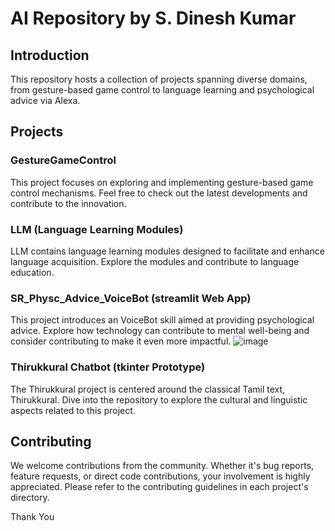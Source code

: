 # AI Repository by S. Dinesh Kumar


## Introduction

This repository hosts a collection of projects spanning diverse domains, from gesture-based game control to language learning and psychological advice via Alexa.

## Projects

### GestureGameControl

This project focuses on exploring and implementing gesture-based game control mechanisms. Feel free to check out the latest developments and contribute to the innovation.

### LLM (Language Learning Modules)

LLM contains language learning modules designed to facilitate and enhance language acquisition. Explore the modules and contribute to language education.

### SR_Physc_Advice_VoiceBot (streamlit Web App)

This project introduces an VoiceBot skill aimed at providing psychological advice. Explore how technology can contribute to mental well-being and consider contributing to make it even more impactful.
![image](https://github.com/SDineshKumar1304/AI/assets/125432987/ad34e1fa-365f-45af-a864-092cbf9818f5)


### Thirukkural Chatbot (tkinter Prototype)

The Thirukkural project is centered around the classical Tamil text, Thirukkural. Dive into the repository to explore the cultural and linguistic aspects related to this project.


## Contributing

We welcome contributions from the community. Whether it's bug reports, feature requests, or direct code contributions, your involvement is highly appreciated. Please refer to the contributing guidelines in each project's directory.

Thank You

